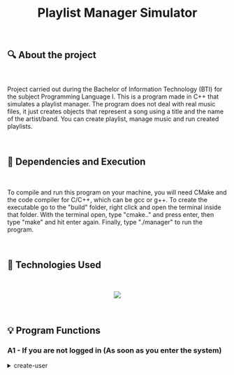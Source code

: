 <h1 align = "center"> Playlist Manager Simulator </h1>

<br>

<h2> &#128269; About the project </h2>

<br>

<p> Project carried out during the Bachelor of Information Technology (BTI)
for the subject Programming Language I. This is a program made in C++ that simulates a playlist manager. The program 
does not deal with real music files, it just creates objects that represent a song using a title 
and the name of the artist/band. You can create playlist, manage music and run created playlists.</p>

<br>

<h2> &#128296; Dependencies and Execution </h2>

<br>

<p>To compile and run this program on your machine, you will need CMake and
the code compiler for C/C++, which can be gcc or g++. To create the executable
go to the "build" folder, right click and open the terminal
inside that folder. With the terminal open, type "cmake.." and press enter, then
type "make" and hit enter again. Finally, type "./manager" to run
the program.</p>

<br>

<h2> &#128302; Technologies Used </h2>

<br>

<p align="center">
  <a href="https://skillicons.dev">
    <img src="https://skillicons.dev/icons?i=cpp,cmake" />
  </a>
</p>

<br>

<h2> &#128161; Program Functions </h2>

<h3>A1 - If you are not logged in (As soon as you enter the system)</h3>

<details>
	<summary>create-user</summary>
	<br>
	Creates a new user in the system, receiving email, password and name as parameters. 
	Each user is unique, try to create a user with the same email/password as another 
	will result in an error, as will the lack of any of these parameters.<br><br>
	
	create-user julio.melo@imd.ufrn.br 12ab34cd Julio Melo
	User created
 
	create-user julio.melo@imd.ufrn.br 12ab34cd Julio Silva
	User already exists!
</details>
